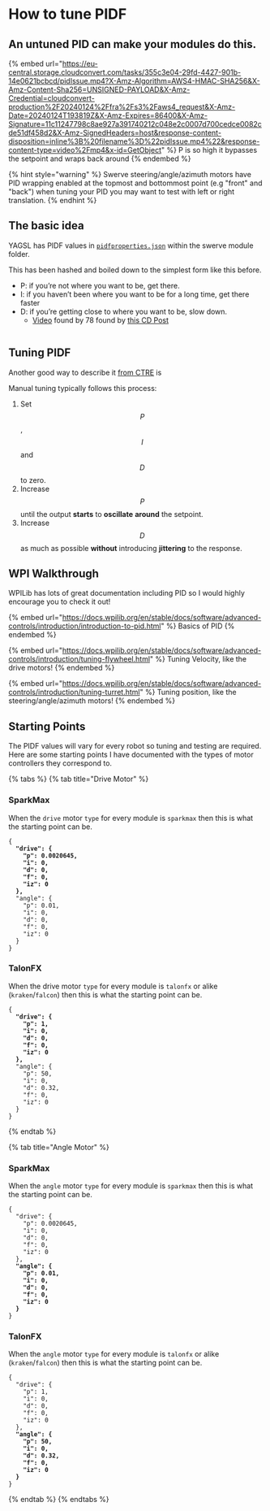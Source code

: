 # How to tune PIDF

## An untuned PID can make your modules do this.

{% embed url="https://eu-central.storage.cloudconvert.com/tasks/355c3e04-29fd-4427-901b-14e0621bcbcd/pidIssue.mp4?X-Amz-Algorithm=AWS4-HMAC-SHA256&X-Amz-Content-Sha256=UNSIGNED-PAYLOAD&X-Amz-Credential=cloudconvert-production%2F20240124%2Ffra%2Fs3%2Faws4_request&X-Amz-Date=20240124T193819Z&X-Amz-Expires=86400&X-Amz-Signature=11c11247798c8ae927a391740212c048e2c0007d700cedce0082cde51df458d2&X-Amz-SignedHeaders=host&response-content-disposition=inline%3B%20filename%3D%22pidIssue.mp4%22&response-content-type=video%2Fmp4&x-id=GetObject" %}
P is so high it bypasses the setpoint and wraps back around
{% endembed %}

{% hint style="warning" %}
Swerve steering/angle/azimuth motors have PID wrapping enabled at the topmost and bottommost point (e.g "front" and "back") when tuning your PID you may want to test with left or right translation.
{% endhint %}

## The basic idea

YAGSL has PIDF values in [`pidfproperties.json`](configuration/pidf-properties-configuration/) within the swerve module folder.

This has been hashed and boiled down to the simplest form like this before.

* P: if you’re not where you want to be, get there.
* I: if you haven’t been where you want to be for a long time, get there faster
* D: if you’re getting close to where you want to be, slow down.
  * [Video](https://www.youtube.com/watch?v=qKy98Cbcltw) found by 78 found by [this CD Post](https://www.chiefdelphi.com/t/finally-i-understand-pid/450811)

<figure><img src="../.gitbook/assets/image (13).png" alt=""><figcaption></figcaption></figure>

## Tuning PIDF

Another good way to describe it [from CTRE](https://pro.docs.ctr-electronics.com/en/latest/docs/api-reference/device-specific/talonfx/closed-loop-requests.html) is

Manual tuning typically follows this process:

1. Set $$P$$, $$I$$ and $$D$$ to zero.
2. Increase $$P$$ until the output **starts** to **oscillate** **around** the setpoint.
3. Increase $$D$$ as much as possible **without** introducing **jittering** to the response.

## WPI Walkthrough

WPILib has lots of great documentation including PID so I would highly encourage you to check it out!

{% embed url="https://docs.wpilib.org/en/stable/docs/software/advanced-controls/introduction/introduction-to-pid.html" %}
Basics of PID
{% endembed %}

{% embed url="https://docs.wpilib.org/en/stable/docs/software/advanced-controls/introduction/tuning-flywheel.html" %}
Tuning Velocity, like the drive motors!
{% endembed %}

{% embed url="https://docs.wpilib.org/en/stable/docs/software/advanced-controls/introduction/tuning-turret.html" %}
Tuning position, like the steering/angle/azimuth motors!
{% endembed %}

## Starting Points

The PIDF values will vary for every robot so tuning and testing are required. Here are some starting points I have documented with the types of motor controllers they correspond to.

{% tabs %}
{% tab title="Drive Motor" %}
### SparkMax

When the `drive` motor `type` for every module is `sparkmax` then this is what the starting point can be.

<pre class="language-json"><code class="lang-json">{
<strong>  "drive": {
</strong><strong>    "p": 0.0020645,
</strong><strong>    "i": 0,
</strong><strong>    "d": 0,
</strong><strong>    "f": 0,
</strong><strong>    "iz": 0
</strong><strong>  },
</strong>  "angle": {
    "p": 0.01,
    "i": 0,
    "d": 0,
    "f": 0,
    "iz": 0
  }
}
</code></pre>

### TalonFX

When the drive motor `type` for every module is `talonfx` or alike (`kraken`/`falcon`) then this is what the starting point can be.

<pre class="language-json"><code class="lang-json">{
<strong>  "drive": {
</strong><strong>    "p": 1,
</strong><strong>    "i": 0,
</strong><strong>    "d": 0,
</strong><strong>    "f": 0,
</strong><strong>    "iz": 0
</strong><strong>  },
</strong>  "angle": {
    "p": 50,
    "i": 0,
    "d": 0.32,
    "f": 0,
    "iz": 0
  }
}
</code></pre>
{% endtab %}

{% tab title="Angle Motor" %}
### SparkMax

When the `angle` motor `type` for every module is `sparkmax` then this is what the starting point can be.

<pre class="language-json"><code class="lang-json">{
  "drive": {
    "p": 0.0020645,
    "i": 0,
    "d": 0,
    "f": 0,
    "iz": 0
  },
<strong>  "angle": {
</strong><strong>    "p": 0.01,
</strong><strong>    "i": 0,
</strong><strong>    "d": 0,
</strong><strong>    "f": 0,
</strong><strong>    "iz": 0
</strong><strong>  }
</strong>}
</code></pre>

### TalonFX

When the `angle` motor `type` for every module is `talonfx` or alike (`kraken`/`falcon`) then this is what the starting point can be.

<pre class="language-json"><code class="lang-json">{
  "drive": {
    "p": 1,
    "i": 0,
    "d": 0,
    "f": 0,
    "iz": 0
  },
<strong>  "angle": {
</strong><strong>    "p": 50,
</strong><strong>    "i": 0,
</strong><strong>    "d": 0.32,
</strong><strong>    "f": 0,
</strong><strong>    "iz": 0
</strong><strong>  }
</strong>}
</code></pre>
{% endtab %}
{% endtabs %}
